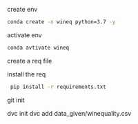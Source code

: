 create env

```bash
conda create -n wineq python=3.7 -y
```

activate env

```bash
conda avtivate wineq
```

create a req file

install the req

```bash
 pip install -r requirements.txt
```

git init

dvc init
dvc add data_given/winequality.csv
